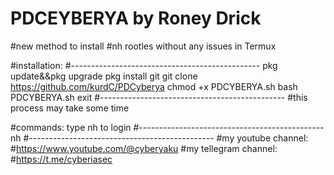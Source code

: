 # PDCEYBERYA by Roney Drick



#new method to install
#nh rootles without any issues in Termux


#installation:
#-----------------------------------------------
pkg update&&pkg  upgrade
pkg install git
git clone https://github.com/kurdC/PDCyberya
chmod +x PDCYBERYA.sh
bash PDCYBERYA.sh
exit
#----------------------------------------------
#this process may take some time

#commands:
type nh to login
#----------------------------------------------
nh
#----------------------------------------------
#my youtube channel:
#https://www.youtube.com/@cyberyaku
#my tellegram channel:
#https://t.me/cyberiasec
